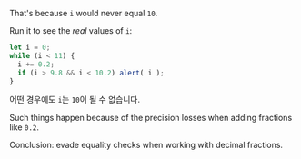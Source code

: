 That's because `i` would never equal `10`.

Run it to see the *real* values of `i`:

```js run
let i = 0;
while (i < 11) {
  i += 0.2;
  if (i > 9.8 && i < 10.2) alert( i );
}
```

어떤 경우에도 `i`는 `10`이 될 수 없습니다.

Such things happen because of the precision losses when adding fractions like `0.2`.

Conclusion: evade equality checks when working with decimal fractions.